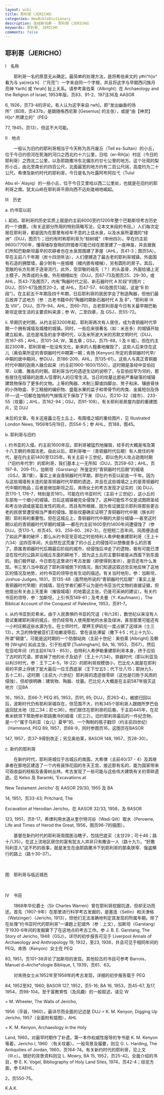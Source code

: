 ```yaml
---
layout: wiki
title: 耶利哥（JERICHO）
categories: NewBibleDictionary
description: 圣经新词典 - 耶利哥（JERICHO）
keywords: 耶利哥, JERICHO
comments: false
---
```


## 耶利哥（JERICHO）

Ⅰ　名称

　　耶利哥一名的原意无从确定。最简单的处理方法，是将希伯来文的 y#ri^h]o^ 看为与 ya{re{a h] （“月亮”）一字来自同一个字根，并且将这字与早期西闪族月亮神 Yarih] 或 Yerah] 扯上关系。请参考奥伯莱（Albright）在 Archaeology and the Religion of Israel, 1953年版，页83、91-2、197注36及 AASOR

6, 1926，页73-4的评论。有人认为这字来自 rwh]，即“发出幽香的场所”（BDB，页437b，是跟随格西尼斯 [Gesenius] 的主张），或是“由【神灵】 H]o^ 所建立的”（PEQ

77, 1945，页13），但这不大可能。

Ⅱ　地点

　　一般认为旧约的耶利哥相当于今天称为苏丹废丘（Tell es-Sultan）的小丘，位于今日约但河在死海的河口之西北约十六公里，日哈（er-Rih]a）村庄（今日的耶利哥）之西北二公里，以及耶路撒冷东北偏东约廿七公里的地方。这个壮观的梨形小丘，由北至南长约四百公尺，北面最宽的地方约有二百公尺阔，高度约为二十公尺。希律及新约时代的耶利哥，今日是名为吐露阿布阿拉弋（Tulul

Abu el-`Alayiq）的一些小丘，位于今日艾里哈以西二公里处，也就是在旧约的耶利哥之南。犹太山岭在耶利哥平原向西不远处陡峭地崛起。

Ⅲ　历史

a. 约书亚以前

i. 起初。耶利哥的历史实质上就是约主前8000至约1200年整个巴勒斯坦考古历史的一个摘要。（有关这部分所用的特别简略写法，见本文末段的书目。）人们每次定居在耶利哥，都是因为在那里有经年不息的上佳水泉，以及水泉所灌溉的“绿洲”（DUJ，图页1）；旧约有时称耶利哥为“棕树城”（申卅四3）。早在约主前9600/7700年，懂得储存食物的狩猎者可能已经在那里建了一座神龛，并且据我们所知巴勒斯坦最早的农耕者也在水泉周围建了茅屋（AHL，页41-3；图页5A）。早在主前八千年期（炭十四测年法），人们便建造了最古老的耶利哥城镇，外面围有石造的拥壁墙，最少附有一座城楼（楼内嵌有楼梯），另有圆形的房子。其后，宽敞的长方形房子逐渐流行。此外，受崇敬的祖先（？）的头盖骨，外面给铺上泥土模子，所弄成的头像，外形栩栩如生（DUJ，页67-73及图页25、29-30，或 AHL，页43-7及图页7，内有“陶器时代之前、新石器时代 A 阶段”的图片；DUJ，页51-67及图页20-2，或 AHL，页47-57、60及图页13起，这是“B 阶段”）。在主前五千年期及四千年期，日后耶利哥的居民学会了制造陶器，但他们最后放弃了这地方（参：古老书籍中的“陶器时期新石器时代 A 及 B”，“耶利哥 IX 及 VIII”，DUJ，页79-94，AHL，页60-70）。古老耶利哥是今日有关最早期巴勒斯坦定居生活的主要资料来源；参 W，二至四章，及 GSJ，页55-72。

ii. 早期历史时期。从约主前3200年起，耶利哥再次有人居住，成为青铜器时代早期一个拥有城墙及城楼的城镇。同时，一些后来很著名（如：米吉多）的城镇开始建立起来。这也是埃及的金字塔时代，以及米所波大米的苏默文明时代（DUJ，页167-85；AHL，页101-34; W，第五章；GSJ，页75-88，I 及 II 城）。但在约主前2300年，耶利哥被一批没有文化，新来的人粗暴地摧毁了，这些人后来住在这儿（奥伯莱所定的青铜器时代中期第一期；肯扬 [Kenyon] 所定的青铜器时代早/中期的居中期间，参DUJ，页186-209，AHL，页135-61）。这些人与真正青铜器时代中期的迦南人融合起来（约主前1900-1600/1550）。这时期是圣经中亚伯拉罕、以撒、雅各的时期。耶利哥当代的遗迹生动的说明了，与亚伯拉罕为邻的，那些居住在城镇的迦南人∕亚摩利人的日常生活。当日的坟墓比那些严重破落的城镇建筑物保存了更多的文物。上等的陶器、木制三脚或四脚台、凳子和床、镶嵌骨块的小饰物盒、手工精细的编织物、盛载水果的盆子和带骨节的肉类、金属短剑及饰环──这一切都在独特的气候情况下保存了下来（DUJ，页210-32〔城市〕、233-55〔坟墓〕；AHL，页162-94；GSJ，页91-108）。有关耶利哥房屋内部的重建图片，见 DUJ

末后的文章。有关这座矗立在土丘上、有围墙之城的重绘图片，见 Illustrated London News, 1956年5月19日，页554-5；参 AHL，页188，图45。

b. 耶利哥与旧约

i. 约书亚的入侵。约主前1600年后，耶利哥被猛烈地摧毁，经手的大概是埃及第十八王朝的帝国法老。自此以后，耶利哥唯一（青铜器时代后期）有人居住的年代，是在约主前1400至1325年。有关主前十三世纪，即以色列人攻占迦南时期（*旧约年代学）的耶利哥，我们基本上一无所知（DUJ，页259-63；AHL，页197-8、209-11）。加斯坦（Garstang）所鉴定的“青铜器时代后期”的城墙（GSJ，第7章），事实上来自青铜器时代早期，即在约书亚以前逾一千年。因为与这些城墙有关连的是青铜器时代早期的遗迹，并且在这些城墙之上的是青铜器时代中期的物品；后者是继加斯坦之后，肯扬女士的考古发现才证实的（如 DUJ，页170-1, 176-7，特别是页181）。可能在约书亚时代（主前十三世纪），这小丘的东部有一个细小的城镇，日后这城镇被完全侵蚀了。这种可能性不仅是试图把圣经和考古协调或是富启发性的观点，而且有所根据，因为有证据显示耶利哥那些更古老的民居曾遭受相当严重的侵蚀。那些坟墓确实证明了青铜器时代中期（族长时期）耶利哥的重要性。但在这城丘上，青铜器时代中期的大部分城镇──甚至这时期以前的青铜器时代早期的城镇──都在约主前1600至约1400年间遭侵蚀了（参 DUJ，页170-1，并页45、93、259-60、262-3）。在短短二百年间，风雨便造成了如此严重的破坏；那么从约书亚至亚哈之时伯特利人希伊勒重建耶利哥（王上十六34）这四百年间，大自然在这荒废了的小丘上的侵蚀可以想像是多么的厉害了。原属青铜器时代后期最后阶段的城市，经侵蚀后冲走了的遗物，极有可能已湮没在现代的公路并沿城丘东面的耕地下，因为这土丘的主要斜坡是从西面下到东面的。我们极怀疑，今日若在这里进行考古发掘（即使得到准许），是否还有什么发现。书三至八当中叙述了耶利哥城倒下的情况，我们知道这叙述忠实地反映了这地区的情况及地势，对约书亚的领导也有生动的描述。有关当时地形，参：加斯坦，Joshua-Judges, 1931，页135-48（虽然他所说的“青铜器时代后期”〔事实上是青铜器时代早期〕的城墙，现在学者们都不认为是约书亚当代文物的直接证据，但他提出有关由上天差来〔摧毁城墙〕的地震这主张，仍是可采纳的建议）。有关约书亚的领导，参：加斯坦，上引书页149-61；及考夫曼（Y. Kaufmann），The Biblical Account of the Conquest of Palestine, 1953，页91-7。

ii. 从约书亚到尼希米。由于人民畏惧约书亚的咒诅（书六26），数世纪以来没有人尝试重建耶利哥的城丘，但仍经常有人使用那地的水泉及绿洲，甚至那里可能还有一小村庄赖这些水源为生。在士师时代，摩押王伊矶伦一度占据了这绿洲（士三13）。大卫的特使被亚扪王哈嫩凌辱后，曾在该处滞留（撒下十5；代上十九5）。所谓“碉堡”，可能是这时期的一个防御站岗（主前十世纪：奥伯莱 [Albright] 及赖特 [Wright] 如此主张，引于杜成罕 [Tushingham], BA, 16, 1953，页67）。然后在亚哈年间（约主前874/3 - 853），伯特利人希伊勒重建耶利哥本身，终于应验了古时的咒语，即丧掉了他的长子及幼子（王上十六34）。铁器时代（即以利亚及以利沙时代，参：王下二4-5，18-22）的耶利哥规模很小，巴比伦人就是在耶利哥的平原上俘掳了犹大最后一位王西底家（王下廿五5；代下廿八15；耶卅九5，五十二8）。这时期（主前九-六世纪）耶利哥的遗迹很零碎（这也是归咎于风雨的侵蚀），但却很明确：建筑物、陶器、坟墓。巴比伦人大概是在主前587年毁灭这地方（见BA

16，1953，页66-7; PEQ 85, 1953，页91, 95; DUJ，页263-4）。被掳归回以后，波斯时代仍有耶利哥城存在，但范围不大，约有345个耶利哥人跟随所罗巴伯返回犹太地（拉二34；尼七36）。他们居住在耶利哥的后裔，于主前445年，在尼希米统领下帮助修补耶路撒冷的城墙（尼三2）。旧约耶利哥最后的一件纪念物，是一个“属于乌利亚〔女儿〕夏甲”的、一个陶制的瓶子戳印（约主前四世纪）（Hammond, PEQ 89, 1957，页68-9，同时参图页16，这图页在BASOR

147, 1957，页37-9得到改正；另见奥伯莱，BASOR 148, 1957，页28-30）。

c. 新约的耶利哥

　　在新约时代，耶利哥城位于古城丘的南面。大希律（主前40/37 - 4）及其继承者在那地区建造了一个内有装饰花园的冬天王宫，接近那有名的、能为国家带来可观收益的棕榈及香膏树丛林。考古发现了一些可能与这些伟大建筑有关的零碎遗迹。见 Kelso 及 Baramki, 'Excavations at

New Testament Jericho' 在 AASOR 29/30, 1955 及 BA

14, 1951，页33-43; Pritchard, The

Excavation at Herodian Jericho，在 AASOR 32/33, 1958，及 BASOR

123, 1951，页8-17。希律利用水道从奎尔特河谷（Wadi Qilt）取水（Perowne, Life and Times of Herod the Great, 1956，图页96-7的插图）。

　　基督在新约时代的耶利哥周围医治瞎子，包括巴底买（太廿29；可十46；路十八35）。在这上流地区居住的富有犹太人并非只有撒该一人（路十九1）。“好撒玛利亚人”这不朽的故事，就是发生在由耶路撒冷下到耶利哥的那条狭窄、强盗横行的路上（路十30-37）。

　





图　耶利哥与临近城邑

　

Ⅳ　书目

　　1868年华伦爵士（Sir Charles Warren）曾在耶利哥挖掘坑道，但却无功而还。首先（1907-9年）在那里进行科学考古发掘的，是塞连（Sellin）和沃津格（Watzinger）（Jericho, 1913），但他们无法准确地判定其发现的所属年期。除了在处理“约书亚时代的耶利哥”一课题上犯错外（参：上文），加斯坦（Garstang）于1930-6年间的发掘奠下了在这地点的考古工作。参 J. B. E. Garstang, The Story of Jericho, 1948（GSJ）。详尽的初步报告可见于 Liverpool Annals of Archaeology and Anthropology 19, 1932，至23, 1936，并且可见于相同年间的 PEQ。肯扬（Kenyon）女士在 PEQ

83, 1951，页101-38评论了加斯坦的发现。其他较古的书目可参考 Barrois，Manuel d~Arche*ologie Biblique, 1, 1939，页61、63。

　　对肯扬女士从1952年至1958年的考古发现，详细的初步报告载于 PEQ

84, 1952至92, 1960; BASOR 127, 1952，页5-16; BA 16, 1953，页45-67, 及17, 1954，页98-104。至于富教育性（及风趣）的一般叙述，请见 W

= M. Wheeler, The Walls of Jericho,

1956（平装，1960）。最详尽而全面的记述是 DUJ = K. M. Kenyon, Digging Up Jericho, 1957（全面附有插图），AHL

= K. M. Kenyon, Archaeology in the Holy

Land, 1960，对最早时期作了补遗。第一本作权威性报导的专书是 K. M. Kenyon 等着，Jericho I, 1960 （有关坟墓）。一般背景及撮要，则见 G. L. Harding, The Antiquities of Jordan, 1960，页164-74。有关新约时代的耶利哥，见上文（III.c）。很好的背景资料则见 L. Mowry, BA 15, 1952，页25-42。全面介绍的书目，参 E. K. Vogel, Bibliography of Holy Land Sites, 1974，页42-4；综览方面，参 EAEHL,

2，页550-75。

K.A.K.






